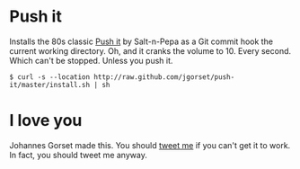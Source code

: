 # Push it

Installs the 80s classic [Push it](http://www.youtube.com/watch?v=YleXlgHI1oM) by Salt-n-Pepa as
a Git commit hook the current working directory. Oh, and it cranks the volume to 10. Every second.
Which can't be stopped. Unless you push it.

    $ curl -s --location http://raw.github.com/jgorset/push-it/master/install.sh | sh

# I love you

Johannes Gorset made this. You should [tweet me](http://twitter.com/jgorset>) if you can't get it
to work. In fact, you should tweet me anyway.
